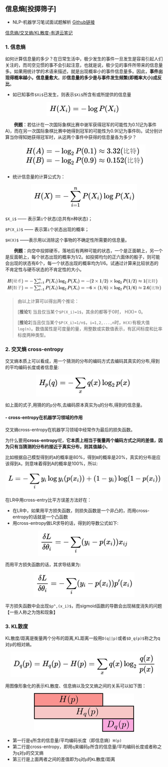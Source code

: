 ## 信息熵[投掷筛子]

- NLP-机器学习笔试面试题解析 [Github链接](https://github.com/WerterHong/Machine-Learning-Algorithm-NLP/tree/master/机器学习算法/)

[信息熵/交叉熵/KL散度-有道云笔记](http://note.youdao.com/noteshare?id=3e095525a3d4c58a43349b1f346b5a8f&sub=48B3B98D1C4E4477A34CDEBEC2992866)

### 1. 信息熵


如何计算信息量的多少？在日常生活中，极少发生的事件一旦发生是容易引起人们关注的，而司空见惯的事不会引起注意，也就是说，极少见的事件所带来的信息量多。如果用统计学的术语来描述，就是出现概率小的事件信息量多。因此，**事件出现得概率越小，信息量愈大**。即**信息量的多少是与事件发生频繁(即概率大小)成反比**。

- 如已知事件`$Xi$`已发生，则表示`$Xi$`所含有或所提供的信息量

<p align="center">
<img src="../img/Entropy/entropy-1.png" />
</p>

　　**例题**：若估计在一次国际象棋比赛中谢军获得冠军的可能性为0.1(记为事件A)，而在另一次国际象棋比赛中她得到冠军的可能性为0.9(记为事件B)。试分别计算当你得知她获得冠军时，从这两个事件中获得的信息量各为多少？

<p align="center">
<img src="../img/Entropy/entropy-2.png" />
</p>

- 统计信息量的计算公式为：

<p align="center">
<img src="../img/Entropy/entropy-3.png" />
</p>

`$X_i$` —— 表示第`i`个状态(总共有n种状态)；

`$P(X_i)$` —— 表示第`i`个状态出现的概率；

`$H(X)$` ——表示用以消除这个事物的不确定性所需要的信息量。

　　**例题**：向空中投掷硬币，落地后有两种可能的状态，一个是正面朝上，另一个是反面朝上，每个状态出现的概率为1/2。如投掷均匀的正六面体的骰子，则可能会出现的状态有6个，每一个状态出现的概率均为1/6。试通过计算来比较状态的不肯定性与硬币状态的不肯定性的大小。
　　
<p align="center">
<img src="../img/Entropy/entropy-4.png" />
</p>

> 由以上计算可以得出两个推论：
>
> [**推论1**] 当且仅当某个`$P(X_i)=1$`，其余的都等于0时， H(X)= 0。
>
> [**推论2**]当且仅当某个`$P(X_i)=1/n$`，`i=1,2,...,n`时，`H(X)`有极大值`log(n)`。数值属性是可度量的量，用整数或实数值表示，有区间标度和比率标度两种类型。

### 2. 交叉熵 cross-entropy

交叉熵本质上可以看成，用一个猜测的分布的编码方式去编码其真实的分布,得到的平均编码长度或者信息量:

<p align="center">
<img src="../img/Entropy/cross-entropy-1.png" />
</p>

如上面的式子,用猜的的`p`分布,去编码原本真实为`q`的分布,得到的信息量。

#### - cross-entropy在机器学习领域的作用

交叉熵cross-entropy在机器学习领域中经常作为最后的损失函数。

为什么要用**cross-entropy**呢，**它本质上相当于衡量两个编码方式之间的差值，因为只有当猜测的分布约接近于真实分布，则其值越小**。

比如根据自己模型得到的`A`的概率是80%，得到`B`的概率是20%，真实的分布是应该得到`A`，则意味着得到A的概率是100%，所以:

<p align="center">
<img src="../img/Entropy/cross-entropy-2.png" />
</p>

在LR中用cross-entry比平方误差方法好在：
- 在LR中，如果用平方损失函数，则损失函数是一个非凸的，而用cross-entropy的话就是一个凸函数
- 用cross-entropy做LR求导的话，得到的导数公式如下:

<p align="center">
<img src="../img/Entropy/cross-entropy-3.png" />
</p>

而用平方损失函数的话，其求导结果为:

<p align="center">
<img src="../img/Entropy/cross-entropy-4.png" />
</p>

平方损失函数中会出现`$p^,(x_i)$`，而sigmoid函数的导数会出现梯度消失的问题【一些人称之为饱和现象】

### 3. KL散度

KL散度/距离是衡量两个分布的距离,KL距离一般用`D(q||p)`或者`$D_q(p)$`称之为q对p的相对熵。

<p align="center">
<img src="../img/Entropy/KL-1.png" />
</p>

用图像形象化的表示KL散度、信息熵以及交叉熵之间的关系可以如下图：

<p align="center">
<img src="../img/Entropy/KL-2.png" />
</p>


- 第一行是`q`所含的信息量/平均编码长度（即信息熵）`H(p) `
- 第二行是cross-entropy，即用`q`来编码`p`所含的信息量/平均编码长度或者称之为`q`对`p`的交叉熵
- 第三行是上面两者之间的差值即为`q`对`p`的`KL`散度/距离
